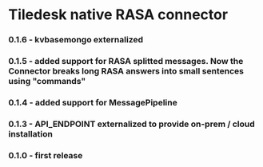 # Tiledesk native RASA connector

### 0.1.6 - kvbasemongo externalized

### 0.1.5 - added support for RASA splitted messages. Now the Connector breaks long RASA answers into small sentences using "commands"

### 0.1.4 - added support for MessagePipeline

### 0.1.3 - API_ENDPOINT externalized to provide on-prem / cloud installation

### 0.1.0 - first release
